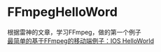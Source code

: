 # FFmpegHelloWord
根据雷神的文章，学习FFmpeg，做的第一个例子      
[最简单的基于FFmpeg的移动端例子：IOS HelloWorld](https://blog.csdn.net/leixiaohua1020/article/details/47071547)


